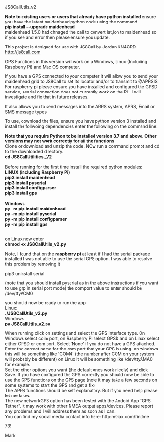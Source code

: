JS8CallUtils_v2

<b>Note to existing users or users that already have python installed</b>
ensure you have the latest maidenhead python code using the command<br>
<b>pip install --upgrade maidenhead</b>
<br>
maidenhead 1.5.0 had chnaged the call to convert lat,lon to maidenhead so if you see and error then please ensure you update.
<br>

This project is designed for use with JS8Call by Jordan KN4CRD - http://js8call.com

GPS Functions in this version will work on a Windows, Linux (Including Raspberry Pi) and Mac OS computer.

If you have a GPS connected to your computer it will allow you to send your maidenhead grid to JS8Call to set its locator and/or to transmit to @APRSIS<br>
For raspberry pi please ensure you have installed and configured the GPSD service, searial connection does not currently work on the Pi.. I will investigate and fix that in future releases.

It also allows you to send messages into the ARRS system, APRS, Email or SMS message types.

To use, download the files, ensure you have python version 3 installed and install the follwoing dependencies enter the following on the command line:

<b>Note that you require Python to be installed version 3.7 and above. Other versions may not work correctly for all the functions</b>
<br>
Clone or download and unzip the code. NOw run a command prompt and cd to the downloaded directory.
<br>
<b>cd JS8CallUtilities _V2</b><br>
<br>
Before running for the first time install the required python modules:
<br>
<b>LINUX (including Raspberry Pi)<br>
pip3 install maidenhead<br>
pip3 install pyserial<br>
pip3 install configparser<br>
pip3 install gps<br>
<br></b>
<b>Windows<br>
py -m pip install maidenhead<br>
py -m pip install pyserial<br>
py -m pip install configparser<br>
py -m pip install gps<br></b>

<br>
on Linux now enter<br><b> chmod +x JS8CallUtils_v2.py</b><br>

<p>Note, I found that on the <b>raspberry pi</b> at least if I had the serial package installed I was not able to use the serial GPS option. I was able to resolve this problem by removing it 
  
pip3 uninstall serial
  
(note that you should install pyserial as in the above instructions if you want to use grp in serial port mode)
the comport value to enter should be
/dev/ttyACM0

</p>

you should now be ready to run the app
<br>
Linux:<br>
<b>./JS8CallUtils_v2.py</b>
<br>
Windows<br>
<b>py JS8CallUtils_v2.py</b>

When running click on settings and select the GPS Interface type. On Windows select coim port, on Raspberry Pi select GPSD and on Linux
select either GPSD or com port. Select 'None' if you do not have a GPS attached.
<br>
Enter the correct name for the com port that your GPS is using. on windows this will be something like 'COM4' (the number after COM on your system 
will probably be different)
on Linux it will be something like /dev/ttyAMA0 for example.
<br>
Set the other options you want (the default ones work nicely) and click Save. 
If you have configured the GPS correctly you should now be able to use the GPS functions on the GPS page (note it may take a few seconds on 
some systems to start the GPS and get a fix)
<br>
The APRS functions should be self explanatory. But if you need help please let me know.
<br>
The new networkGPS option has been tested with the Andoid App "GPS Tether". It may work with other NMEA output apps/devices. Please report any problems and I will address them as soon as I can.
<br>
You can find my social media contact info here: http:m0iax.com/findme

73!

Mark


